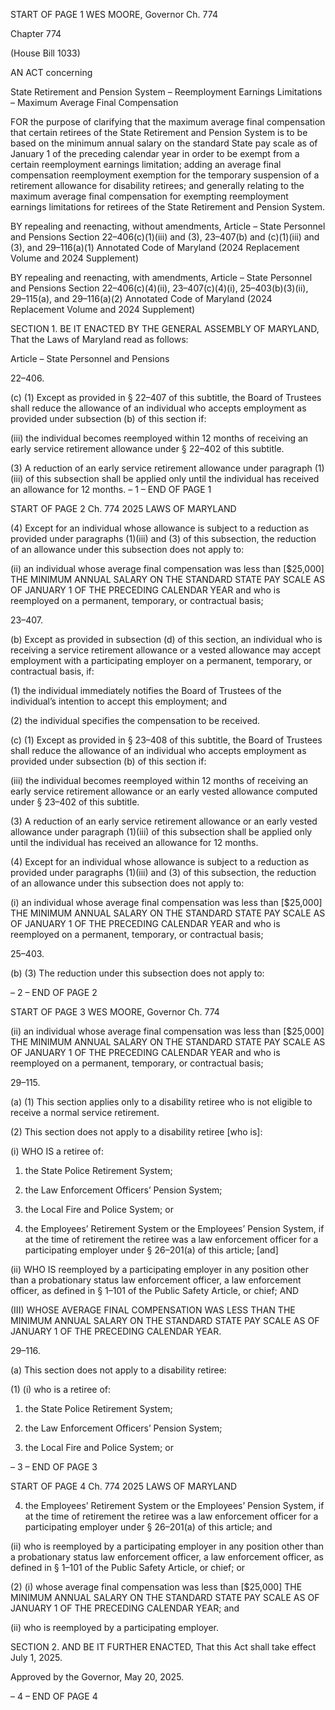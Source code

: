 START OF PAGE 1
WES MOORE, Governor Ch. 774

Chapter 774

(House Bill 1033)

AN ACT concerning

State Retirement and Pension System – Reemployment Earnings Limitations –
Maximum Average Final Compensation

FOR the purpose of clarifying that the maximum average final compensation that certain
retirees of the State Retirement and Pension System is to be based on the minimum
annual salary on the standard State pay scale as of January 1 of the preceding
calendar year in order to be exempt from a certain reemployment earnings
limitation; adding an average final compensation reemployment exemption for the
temporary suspension of a retirement allowance for disability retirees; and generally
relating to the maximum average final compensation for exempting reemployment
earnings limitations for retirees of the State Retirement and Pension System.

BY repealing and reenacting, without amendments,
Article – State Personnel and Pensions
Section 22–406(c)(1)(iii) and (3), 23–407(b) and (c)(1)(iii) and (3), and 29–116(a)(1)
Annotated Code of Maryland
(2024 Replacement Volume and 2024 Supplement)

BY repealing and reenacting, with amendments,
Article – State Personnel and Pensions
Section 22–406(c)(4)(ii), 23–407(c)(4)(i), 25–403(b)(3)(ii), 29–115(a), and 29–116(a)(2)
Annotated Code of Maryland
(2024 Replacement Volume and 2024 Supplement)

SECTION 1. BE IT ENACTED BY THE GENERAL ASSEMBLY OF MARYLAND,
That the Laws of Maryland read as follows:

Article – State Personnel and Pensions

22–406.

(c) (1) Except as provided in § 22–407 of this subtitle, the Board of Trustees
shall reduce the allowance of an individual who accepts employment as provided under
subsection (b) of this section if:

(iii) the individual becomes reemployed within 12 months of
receiving an early service retirement allowance under § 22–402 of this subtitle.

(3) A reduction of an early service retirement allowance under paragraph
(1)(iii) of this subsection shall be applied only until the individual has received an allowance
for 12 months.
– 1 –
END OF PAGE 1

START OF PAGE 2
Ch. 774 2025 LAWS OF MARYLAND

(4) Except for an individual whose allowance is subject to a reduction as
provided under paragraphs (1)(iii) and (3) of this subsection, the reduction of an allowance
under this subsection does not apply to:

(ii) an individual whose average final compensation was less than
[$25,000] THE MINIMUM ANNUAL SALARY ON THE STANDARD STATE PAY SCALE AS
OF JANUARY 1 OF THE PRECEDING CALENDAR YEAR and who is reemployed on a
permanent, temporary, or contractual basis;

23–407.

(b) Except as provided in subsection (d) of this section, an individual who is
receiving a service retirement allowance or a vested allowance may accept employment
with a participating employer on a permanent, temporary, or contractual basis, if:

(1) the individual immediately notifies the Board of Trustees of the
individual’s intention to accept this employment; and

(2) the individual specifies the compensation to be received.

(c) (1) Except as provided in § 23–408 of this subtitle, the Board of Trustees
shall reduce the allowance of an individual who accepts employment as provided under
subsection (b) of this section if:

(iii) the individual becomes reemployed within 12 months of
receiving an early service retirement allowance or an early vested allowance computed
under § 23–402 of this subtitle.

(3) A reduction of an early service retirement allowance or an early vested
allowance under paragraph (1)(iii) of this subsection shall be applied only until the
individual has received an allowance for 12 months.

(4) Except for an individual whose allowance is subject to a reduction as
provided under paragraphs (1)(iii) and (3) of this subsection, the reduction of an allowance
under this subsection does not apply to:

(i) an individual whose average final compensation was less than
[$25,000] THE MINIMUM ANNUAL SALARY ON THE STANDARD STATE PAY SCALE AS
OF JANUARY 1 OF THE PRECEDING CALENDAR YEAR and who is reemployed on a
permanent, temporary, or contractual basis;

25–403.

(b) (3) The reduction under this subsection does not apply to:

– 2 –
END OF PAGE 2

START OF PAGE 3
WES MOORE, Governor Ch. 774

(ii) an individual whose average final compensation was less than
[$25,000] THE MINIMUM ANNUAL SALARY ON THE STANDARD STATE PAY SCALE AS
OF JANUARY 1 OF THE PRECEDING CALENDAR YEAR and who is reemployed on a
permanent, temporary, or contractual basis;

29–115.

(a) (1) This section applies only to a disability retiree who is not eligible to
receive a normal service retirement.

(2) This section does not apply to a disability retiree [who is]:

(i) WHO IS a retiree of:

1. the State Police Retirement System;

2. the Law Enforcement Officers’ Pension System;

3. the Local Fire and Police System; or

4. the Employees’ Retirement System or the Employees’
Pension System, if at the time of retirement the retiree was a law enforcement officer for a
participating employer under § 26–201(a) of this article; [and]

(ii) WHO IS reemployed by a participating employer in any position
other than a probationary status law enforcement officer, a law enforcement officer, as
defined in § 1–101 of the Public Safety Article, or chief; AND

(III) WHOSE AVERAGE FINAL COMPENSATION WAS LESS THAN
THE MINIMUM ANNUAL SALARY ON THE STANDARD STATE PAY SCALE AS OF
JANUARY 1 OF THE PRECEDING CALENDAR YEAR.

29–116.

(a) This section does not apply to a disability retiree:

(1) (i) who is a retiree of:

1. the State Police Retirement System;

2. the Law Enforcement Officers’ Pension System;

3. the Local Fire and Police System; or

– 3 –
END OF PAGE 3

START OF PAGE 4
Ch. 774 2025 LAWS OF MARYLAND

4. the Employees’ Retirement System or the Employees’
Pension System, if at the time of retirement the retiree was a law enforcement officer for a
participating employer under § 26–201(a) of this article; and

(ii) who is reemployed by a participating employer in any position
other than a probationary status law enforcement officer, a law enforcement officer, as
defined in § 1–101 of the Public Safety Article, or chief; or

(2) (i) whose average final compensation was less than [$25,000] THE
MINIMUM ANNUAL SALARY ON THE STANDARD STATE PAY SCALE AS OF JANUARY 1
OF THE PRECEDING CALENDAR YEAR; and

(ii) who is reemployed by a participating employer.

SECTION 2. AND BE IT FURTHER ENACTED, That this Act shall take effect July
1, 2025.

Approved by the Governor, May 20, 2025.

– 4 –
END OF PAGE 4